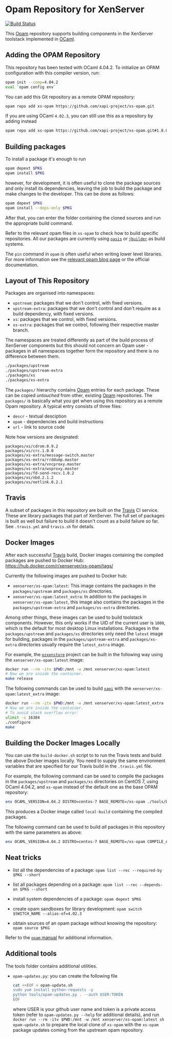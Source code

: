 # Opam Repository for XenServer

[![Build Status](https://travis-ci.org/xapi-project/xs-opam.svg?branch=master)](https://travis-ci.org/xapi-project/xs-opam)

This [Opam] repository supports building components in the XenServer
toolstack implemented in [OCaml].

## Adding the OPAM Repository

This repository has been tested with OCaml 4.04.2. To initialize an OPAM
configuration with this compiler version, run:

```bash
opam init --comp=4.04.2
eval `opam config env`
```

You can add this Git repository as a remote OPAM repository:

```bash
opam repo add xs-opam https://github.com/xapi-project/xs-opam.git
```

If you are using OCaml `4.02.3`, you can still use this as a repository
by adding instead

```bash
opam repo add xs-opam https://github.com/xapi-project/xs-opam.git#1.8.0
```

## Building packages

To install a package it's enough to run

```bash
opam depext $PKG
opam install $PKG
```

however, for development, it is often useful to clone the package sources
and only install its dependencies, leaving the job to build the package
and make changes to the developer.  This can be done as follows:

```bash
opam depext $PKG
opam install --deps-only $PKG
```

After that, you can enter the folder containing the cloned sources and
run the appropriate build command.

Refer to the relevant opam files in `xs-opam` to check how to
build specific repositories.  All our packages are currently using
[`oasis`](http://oasis.forge.ocamlcore.org/documentation.html) or
[`jbuilder`](http://jbuilder.readthedocs.io/en/latest/) as build systems.

The `pin` command in `opam` is often useful when writing lower level
libraries. For more information see the
[relevant opam blog page](https://opam.ocaml.org/blog/opam-1-2-pin/)
or the official documentation.

## Layout of This Repository

Packages are organised into namespaces:

* `upstream`: packages that we don't control, with fixed versions.
* `upstream-extra`: packages that we don't control and don't require as a build
  dependency, with fixed versions.
* `xs`: packages that we control, with fixed versions.
* `xs-extra`: packages that we control, following their respective
  master branch.

The namespaces are treated differently as part of the build process of
XenServer components but this should not concern an Opam user - packages
in all namespaces together form the repository and there is no
difference between them.

```bash
./packages/upstream
./packages/upstream-extra
./packages/xs
./packages/xs-extra
```

The `packages/` hierarchy contains [Opam] entries for each package. These
can be copied *untouched* from other, existing [Opam] repositories. The
`packages/` is basically what you get when using this repository as a
remote Opam repository. A typical entry consists of three files:

* `descr` - textual desciption
* `opam` - dependencies and build instructions
* `url` - link to source code

Note how versions are designated:

    packages/xs/cdrom.0.9.2
    packages/xs/crc.1.0.0
    packages/xs-extra/message-switch.master
    packages/xs-extra/rrddump.master
    packages/xs-extra/vncproxy.master
    packages/xs-extra/wsproxy.master
    packages/xs/fd-send-recv.1.0.2
    packages/xs/nbd.2.1.2
    packages/xs/netlink.0.2.1

## Travis

A subset of packages in this repository are built on the [Travis] CI
service. These are library packages that part of XenServer. The full set
of packages is built as well but failure to build it doesn't count as a
build failure so far. See `.travis.yml` and `travis.sh` for details.

## Docker Images

After each successful [Travis] build, Docker images containing the
compiled packages are pushed to Docker Hub:
<https://hub.docker.com/r/xenserver/xs-opam/tags/>

Currently the following images are pushed to Docker hub:

* `xenserver/xs-opam:latest`: This image contains the packages in the
  `packages/upstream` and `packages/xs` directories.
* `xenserver/xs-opam:latest_extra`: In addition to the packages in
  `xenserver/xs-opam:latest`, this image also contains the packages in
  the `packages/upstream-extra` and `packages/xs-extra` directories.

Among other things, these images can be used to build toolstack components.
However, this only works if the UID of the current user is `1000`, which is
the default for most desktop Linux installations.
Packages in the `packages/upstream` and `packages/xs` directories only need
the `latest` image for building, packages in the `packages/upstream-extra`
and `packages/xs-extra` directories usually require the `latest_extra`
image.

For example, the [`ezxenstore`](https://github.com/xapi-project/ezxenstore)
project can be built in the following way using the `xenserver/xs-opam:latest`
image:

```bash
docker run --rm -itv $PWD:/mnt -w /mnt xenserver/xs-opam:latest
# Now we are inside the container.
make release
```

The following commands can be used to build
[`xapi`](https://github.com/xapi-project/xen-api) with the
`xenserver/xs-opam:latest_extra` image:

```bash
docker run --rm -itv $PWD:/mnt -w /mnt xenserver/xs-opam:latest_extra
# Now we are inside the container.
# To avoid stack overflow error:
ulimit -s 16384
./configure
make
```

## Building the Docker Images Locally

You can use the `build-docker.sh` script to to run the Travis tests and build
the above Docker images locally. You need to supply the same environment
variables that are specified for our Travis build in the `.travis.yml` file.

For example, the following command can be used to compile the packages in the
`packages/upstream` and `packages/xs` directories on CentOS 7, using OCaml
4.04.2, and `xs-opam` instead of the default one as the base OPAM repository:

```bash
env OCAML_VERSION=4.04.2 DISTRO=centos-7 BASE_REMOTE=/xs-opam ./tools/build-docker.sh
```

This produces a Docker image called `local-build` containing the compiled
packages.

The following command can be used to build _all_ packages in this repository
with the same parameters as above:

```bash
env OCAML_VERSION=4.04.2 DISTRO=centos-7 BASE_REMOTE=/xs-opam COMPILE_ALL=1 ./tools/build-docker.sh
```

## Neat tricks

* list all the dependencies of a package:
  `opam list --rec --required-by $PKG --short`

* list all packages depending on a package:
  `opam list --rec --depends-on $PKG --short`

* install system dependencies of a package:
  `opam depext $PKG`

* create opam sandboxes for library development:
  `opam switch $SWITCH_NAME --alias-of=4.02.3`

* obtain sources of an opam package without knowing the repository:
  `opam source $PKG`

Refer to the [`opam` manual](https://opam.ocaml.org/doc/Usage.html) for
additional information.


## Additional tools

The tools folder contains additional utilities.

- `opam-updates.py`: you can create the following file
  ```bash
  cat <<EOF > opam-update.sh
  sudo yum install python-requests -y
  python tools/opam-updates.py . --auth USER:TOKEN
  EOF
  ```
  where USER is your github user name and token is a private access
  token (refer to `opam-updates.py --help` for additional details),
  and run `docker run --rm -itv $PWD:/mnt -w /mnt xenserver/xs-opam:latest sh opam-update.sh`
  to prepare the local clone of `xs-opam` with the `xs-opam` package
  updates coming from the upstream opam repository.


[Opam]:   http://opam.ocaml.org
[OCaml]:  http:/ocaml.org
[Travis]: https://travis-ci.org/xapi-project/xs-opam
